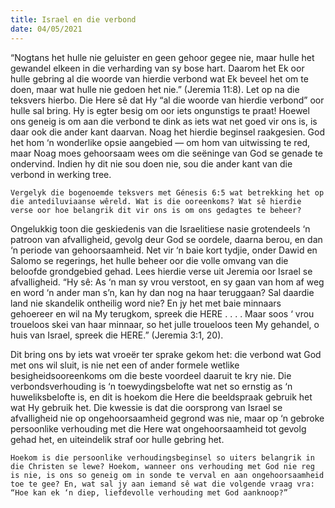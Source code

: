 ```yaml
---
title: Israel en die verbond
date: 04/05/2021
---
```


“Nogtans het hulle nie geluister en geen gehoor gegee nie, maar hulle het gewandel elkeen in die verharding van sy bose hart. Daarom het Ek oor hulle gebring al die woorde van hierdie verbond wat Ek beveel het om te doen, maar wat hulle nie gedoen het nie.” (Jeremia 11:8). Let op na die teksvers hierbo. Die Here sê dat Hy “al die woorde van hierdie verbond” oor hulle sal bring. Hy is egter besig om oor iets ongunstigs te praat! Hoewel ons geneig is om aan die verbond te dink as iets wat net goed vir ons is, is daar ook die ander kant daarvan. Noag het hierdie beginsel raakgesien. God het hom ‘n wonderlike opsie aangebied — om hom van uitwissing te red, maar Noag moes gehoorsaam wees om die seëninge van God se genade te ondervind. Indien hy dit nie sou doen nie, sou die ander kant van die verbond in werking tree.

`Vergelyk die bogenoemde teksvers met Génesis 6:5 wat betrekking het op die antediluviaanse wêreld. Wat is die ooreenkoms? Wat sê hierdie verse oor hoe belangrik dit vir ons is om ons gedagtes te beheer?`

Ongelukkig toon die geskiedenis van die Israelitiese nasie grotendeels ‘n patroon van afvalligheid, gevolg deur God se oordele, daarna berou, en dan ‘n periode van gehoorsaamheid. Net vir ‘n baie kort tydjie, onder Dawid en Salomo se regerings, het hulle beheer oor die volle omvang van die beloofde grondgebied gehad. Lees hierdie verse uit Jeremia oor Israel se afvalligheid. “Hy sê: As ‘n man sy vrou verstoot, en sy gaan van hom af weg en word ‘n ander man s’n, kan hy dan nog na haar teruggaan? Sal daardie land nie skandelik ontheilig word nie? En jy het met baie minnaars gehoereer en wil na My terugkom, spreek die HERE . . . . Maar soos ‘ vrou troueloos skei van haar minnaar, so het julle troueloos teen My gehandel, o huis van Israel, spreek die HERE.” (Jeremia 3:1, 20).

Dit bring ons by iets wat vroeër ter sprake gekom het: die verbond wat God met ons wil sluit, is nie net een of ander formele wetlike besigheidsooreenkoms om die beste voordeel daaruit te kry nie. Die verbondsverhouding is ‘n toewydingsbelofte wat net so ernstig as ‘n huweliksbelofte is, en dit is hoekom die Here die beeldspraak gebruik het wat Hy gebruik het. Die kwessie is dat die oorsprong van Israel se afvalligheid nie op ongehoorsaamheid gegrond was nie, maar op ‘n gebroke persoonlike verhouding met die Here wat ongehoorsaamheid tot gevolg gehad het, en uiteindelik straf oor hulle gebring het.

`Hoekom is die persoonlike verhoudingsbeginsel so uiters belangrik in die Christen se lewe? Hoekom, wanneer ons verhouding met God nie reg is nie, is ons so geneig om in sonde te verval en aan ongehoorsaamheid toe te gee? En, wat sal jy aan iemand sê wat die volgende vraag vra: “Hoe kan ek ‘n diep, liefdevolle verhouding met God aanknoop?”`